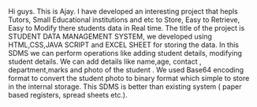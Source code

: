 Hi guys. This is Ajay. I have developed an interesting project that hepls Tutors, Small Educational institutions and etc to Store, Easy to Retrieve, Easy to Modify there students data in Real time. 
The title of the project is STUDENT DATA MANAGEMENT SYSTEM, we developed using HTML,CSS,JAVA SCRIPT and EXCEL SHEET for storing the data.
In this SDMS we can perform operations like adding student details, modifying student details.
We can add details like name,age, contact , department,marks and photo of the student . We used Base64 encoding format to convert the student photo to binary format which simple to store in the internal storage.
This SDMS is better than existing system ( paper based registers, spread sheets etc.).
